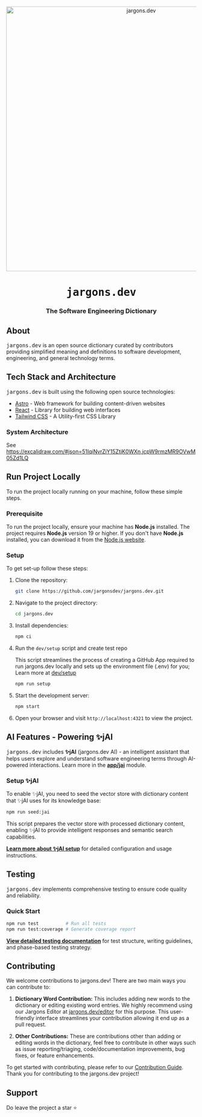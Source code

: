 <div align="center" style="margin-top: 12px">
  <a href="https://www.jargons.dev">
    <img width="700" alt="jargons.dev" src="https://github.com/jargonsdev/jargons.dev/assets/25631971/5d1db25d-18e0-4544-ac98-9aa4e1097e14">
  </a>
  <h1><tt>jargons.dev</tt></h1>
  <h3>The Software Engineering Dictionary</h3>
</div>

## About

<tt>jargons.dev</tt> is an open source dictionary curated by contributors providing simplified meaning and definitions to software development, engineering, and general technology terms.

## Tech Stack and Architecture

<tt>jargons.dev</tt> is built using the following open source technologies:

- [Astro](https://astro.build/) - Web framework for building content-driven websites
- [React](https://react.dev) - Library for building web interfaces
- [Tailwind CSS](https://tailwindcss.com) - A Utility-first CSS Library

### System Architecture

See https://excalidraw.com/#json=51IqiNvrZiY15ZtjK0WXn,jcpW9rmzMR9OVwM05Zd1LQ

## Run Project Locally

To run the project locally running on your machine, follow these simple steps.

### Prerequisite

To run the project locally, ensure your machine has **Node.js** installed. The project requires **Node.js** version 19 or higher. If you don't have **Node.js** installed, you can download it from the [Node.js website](https://nodejs.org/).

### Setup

To get set-up follow these steps:

1. Clone the repository:

   ```sh
   git clone https://github.com/jargonsdev/jargons.dev.git
   ```

2. Navigate to the project directory:

   ```sh
   cd jargons.dev
   ```

3. Install dependencies:

   ```sh
   npm ci
   ```

4. Run the `dev/setup` script and create test repo

   This script streamlines the process of creating a GitHub App required to run jargons.dev locally and sets up the environment file (.env) for you; Learn more at [dev/setup](/dev/README.md)

   ```sh
   npm run setup
   ```

5. Start the development server:

   ```sh
   npm start
   ```

6. Open your browser and visit `http://localhost:4321` to view the project.

## AI Features - Powering ✨jAI

<tt>jargons.dev</tt> includes **✨jAI** (jargons.dev AI) - an intelligent assistant that helps users explore and understand software engineering terms through AI-powered interactions. Learn more in the **[app/jai](./apps/jai/README.md)** module.

### Setup ✨jAI

To enable ✨jAI, you need to seed the vector store with dictionary content that ✨jAI uses for its knowledge base:

```sh
npm run seed:jai
```

This script prepares the vector store with processed dictionary content, enabling ✨jAI to provide intelligent responses and semantic search capabilities.

**[Learn more about ✨jAI setup](./dev/README.md#seed-vector-store-script)** for detailed configuration and usage instructions.

## Testing

<tt>jargons.dev</tt> implements comprehensive testing to ensure code quality and reliability.

### Quick Start

```sh
npm run test          # Run all tests
npm run test:coverage # Generate coverage report
```

**[View detailed testing documentation](./tests/README.md)** for test structure, writing guidelines, and phase-based testing strategy.

## Contributing

We welcome contributions to jargons.dev! There are two main ways you can contribute to:

1. **Dictionary Word Contribution:**
   This includes adding new words to the dictionary or editing existing word entries. We highly recommend using our Jargons Editor at [jargons.dev/editor](https://jargons.dev/editor) for this purpose. This user-friendly interface streamlines your contribution allowing it end up as a pull request.

2. **Other Contributions:**
   These are contributions other than adding or editing words in the dictionary, feel free to contribute in other ways such as issue reporting/triaging, code/documentation improvements, bug fixes, or feature enhancements.

To get started with contributing, please refer to our [Contribution Guide](./CONTRIBUTING.md). Thank you for contributing to the jargons.dev project!

## Support

Do leave the project a star ⭐️
